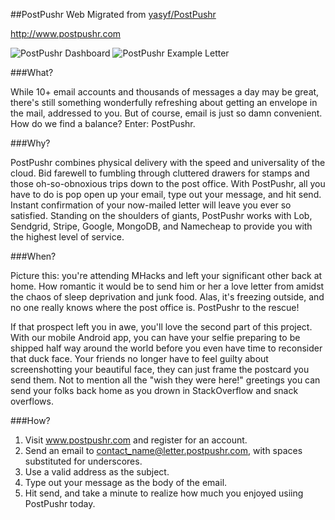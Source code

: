 ##PostPushr Web
Migrated from [yasyf/PostPushr](https://github.com/yasyf/PostPushr)

http://www.postpushr.com

![PostPushr Dashboard](http://cl.ly/TRnH/Screen%20Shot%202014-01-19%20at%208.39.23%20AM.jpg "PostPushr Dashboard")
![PostPushr Example Letter](http://cl.ly/TRRA/Screen%20Shot%202014-01-19%20at%208.39.07%20AM.jpg "PostPushr Example Letter")

###What?

While 10+ email accounts and thousands of messages a day may be great, there's still something wonderfully refreshing about getting an envelope in the mail, addressed to you. But of course, email is just so damn convenient. How do we find a balance? Enter: PostPushr.

###Why?

PostPushr combines physical delivery with the speed and universality of the cloud. Bid farewell to fumbling through cluttered drawers for stamps and those oh-so-obnoxious trips down to the post office. With PostPushr, all you have to do is pop open up your email, type out your message, and hit send. Instant confirmation of your now-mailed letter will leave you ever so satisfied. Standing on the shoulders of giants, PostPushr works with Lob, Sendgrid, Stripe, Google, MongoDB, and Namecheap to provide you with the highest level of service.

###When?

Picture this: you're attending MHacks and left your significant other back at home. How romantic it would be to send him or her a love letter from amidst the chaos of sleep deprivation and junk food. Alas, it's freezing outside, and no one really knows where the post office is. PostPushr to the rescue!

If that prospect left you in awe, you'll love the second part of this project. With our mobile Android app, you can have your selfie preparing to be shipped half way around the world before you even have time to reconsider that duck face. Your friends no longer have to feel guilty about screenshotting your beautiful face, they can just frame the postcard you send them. Not to mention all the "wish they were here!" greetings you can send your folks back home as you drown in StackOverflow and snack overflows.

###How?

1. Visit www.postpushr.com and register for an account.
2. Send an email to contact_name@letter.postpushr.com, with spaces substituted for underscores.
4. Use a valid address as the subject.
5. Type out your message as the body of the email.
6. Hit send, and take a minute to realize how much you enjoyed usiing PostPushr today.